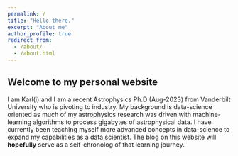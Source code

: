 ```yaml
---
permalink: /
title: "Hello there."
excerpt: "About me"
author_profile: true
redirect_from: 
  - /about/
  - /about.html
---
```


Welcome to my personal website
-------

I am Karl(i) and I am a recent Astrophysics Ph.D (Aug-2023) from Vanderbilt University who is pivoting to industry. My background is data-science oriented as much of my astrophysics research was driven with machine-learning algorithms to process gigabytes of astrophysical data. I have currently been teaching myself more advanced concepts in data-science to expand my capabilities as a data scientist. The blog on this website will **hopefully** serve as a self-chronolog of that learning journey.